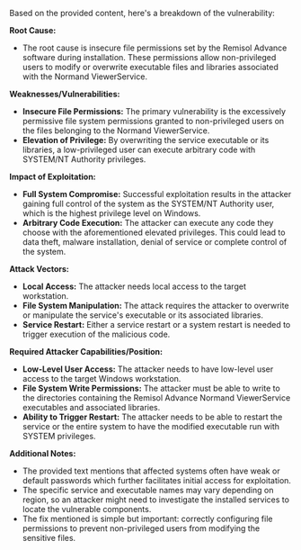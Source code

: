 Based on the provided content, here's a breakdown of the vulnerability:

**Root Cause:**

*   The root cause is insecure file permissions set by the Remisol Advance software during installation. These permissions allow non-privileged users to modify or overwrite executable files and libraries associated with the Normand ViewerService.

**Weaknesses/Vulnerabilities:**

*   **Insecure File Permissions:** The primary vulnerability is the excessively permissive file system permissions granted to non-privileged users on the files belonging to the Normand ViewerService.
*   **Elevation of Privilege:** By overwriting the service executable or its libraries, a low-privileged user can execute arbitrary code with SYSTEM/NT Authority privileges.

**Impact of Exploitation:**

*   **Full System Compromise:** Successful exploitation results in the attacker gaining full control of the system as the SYSTEM/NT Authority user, which is the highest privilege level on Windows.
*   **Arbitrary Code Execution:** The attacker can execute any code they choose with the aforementioned elevated privileges. This could lead to data theft, malware installation, denial of service or complete control of the system.

**Attack Vectors:**

*   **Local Access:** The attacker needs local access to the target workstation.
*   **File System Manipulation:**  The attack requires the attacker to overwrite or manipulate the service's executable or its associated libraries.
*   **Service Restart:** Either a service restart or a system restart is needed to trigger execution of the malicious code.

**Required Attacker Capabilities/Position:**

*   **Low-Level User Access:** The attacker needs to have low-level user access to the target Windows workstation.
*   **File System Write Permissions:** The attacker must be able to write to the directories containing the Remisol Advance Normand ViewerService executables and associated libraries.
*   **Ability to Trigger Restart:** The attacker needs to be able to restart the service or the entire system to have the modified executable run with SYSTEM privileges.

**Additional Notes:**

*   The provided text mentions that affected systems often have weak or default passwords which further facilitates initial access for exploitation.
*   The specific service and executable names may vary depending on region, so an attacker might need to investigate the installed services to locate the vulnerable components.
*   The fix mentioned is simple but important: correctly configuring file permissions to prevent non-privileged users from modifying the sensitive files.